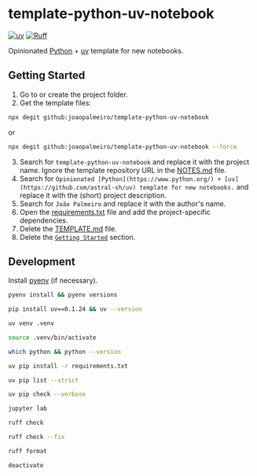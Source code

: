 # template-python-uv-notebook

[![uv](https://img.shields.io/endpoint?url=https://raw.githubusercontent.com/astral-sh/uv/main/assets/badge/v0.json)](https://github.com/astral-sh/uv)
[![Ruff](https://img.shields.io/endpoint?url=https://raw.githubusercontent.com/astral-sh/ruff/main/assets/badge/v2.json)](https://github.com/astral-sh/ruff)

Opinionated [Python](https://www.python.org/) + [uv](https://github.com/astral-sh/uv) template for new notebooks.

## Getting Started

1. Go to or create the project folder.
2. Get the template files:

```bash
npx degit github:joaopalmeiro/template-python-uv-notebook
```

or

```bash
npx degit github:joaopalmeiro/template-python-uv-notebook --force
```

3. Search for `template-python-uv-notebook` and replace it with the project name. Ignore the template repository URL in the [NOTES.md](NOTES.md) file.
4. Search for `Opinionated [Python](https://www.python.org/) + [uv](https://github.com/astral-sh/uv) template for new notebooks.` and replace it with the (short) project description.
5. Search for `João Palmeiro` and replace it with the author's name.
6. Open the [requirements.txt](requirements.txt) file and add the project-specific dependencies.
7. Delete the [TEMPLATE.md](TEMPLATE.md) file.
8. Delete the [`Getting Started`](#getting-started) section.

## Development

Install [pyenv](https://github.com/pyenv/pyenv) (if necessary).

```bash
pyenv install && pyenv versions
```

```bash
pip install uv==0.1.24 && uv --version
```

```bash
uv venv .venv
```

```bash
source .venv/bin/activate
```

```bash
which python && python --version
```

```bash
uv pip install -r requirements.txt
```

```bash
uv pip list --strict
```

```bash
uv pip check --verbose
```

```bash
jupyter lab
```

```bash
ruff check
```

```bash
ruff check --fix
```

```bash
ruff format
```

```bash
deactivate
```
